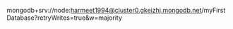mongodb+srv://node:harmeet1994@cluster0.gkeizhj.mongodb.net/myFirstDatabase?retryWrites=true&w=majority
